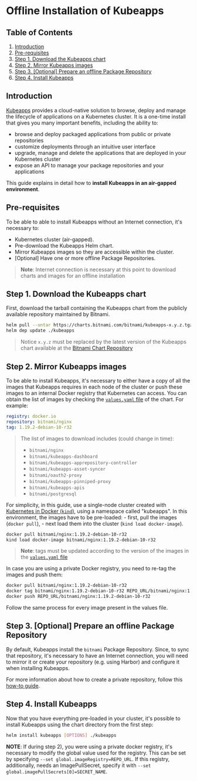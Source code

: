 # Offline Installation of Kubeapps

## Table of Contents

1. [Introduction](#introduction)
2. [Pre-requisites](#pre-requisites)
3. [Step 1. Download the Kubeapps chart](#step-1-download-the-kubeapps-chart)
4. [Step 2. Mirror Kubeapps images](#step-2-mirror-kubeapps-images)
5. [Step 3. [Optional] Prepare an offline Package Repository](#step-3-optional-prepare-an-offline-package-repository)
6. [Step 4. Install Kubeapps](#step-4-install-kubeapps)

## Introduction

[Kubeapps](https://kubeapps.dev/) provides a cloud-native solution to browse, deploy and manage the lifecycle of applications on a Kubernetes cluster. It is a one-time install that gives you many important benefits, including the ability to:

- browse and deploy packaged applications from public or private repositories
- customize deployments through an intuitive user interface
- upgrade, manage and delete the applications that are deployed in your Kubernetes cluster
- expose an API to manage your package repositories and your applications

This guide explains in detail how to **install Kubeapps in an air-gapped environment**.

## Pre-requisites

To be able to able to install Kubeapps without an Internet connection, it's necessary to:

- Kubernetes cluster (air-gapped).
- Pre-download the Kubeapps Helm chart.
- Mirror Kubeapps images so they are accessible within the cluster.
- [Optional] Have one or more offline Package Repositories.

> **Note**: Internet connection is necessary at this point to download charts and images for an offline installation

## Step 1. Download the Kubeapps chart

First, download the tarball containing the Kubeapps chart from the publicly available repository maintained by Bitnami.

```bash
helm pull --untar https://charts.bitnami.com/bitnami/kubeapps-x.y.z.tgz
helm dep update ./kubeapps
```

> Notice `x.y.z` must be replaced by the latest version of the Kubeapps chart available at the [Bitnami Chart Repository](https://github.com/bitnami/charts/blob/main/bitnami/kubeapps/Chart.yaml#L3)

## Step 2. Mirror Kubeapps images

To be able to install Kubeapps, it's necessary to either have a copy of all the images that Kubeapps requires in each node of the cluster or push these images to an internal Docker registry that Kubernetes can access. You can obtain the list of images by checking the [`values.yaml` file](https://github.com/bitnami/charts/blob/main/bitnami/kubeapps/values.yaml) of the chart. For example:

```yaml
registry: docker.io
repository: bitnami/nginx
tag: 1.19.2-debian-10-r32
```

> The list of images to download includes (could change in time):
>
> - `bitnami/nginx`
> - `bitnami/kubeapps-dashboard`
> - `bitnami/kubeapps-apprepository-controller`
> - `bitnami/kubeapps-asset-syncer`
> - `bitnami/oauth2-proxy`
> - `bitnami/kubeapps-pinniped-proxy`
> - `bitnami/kubeapps-apis`
> - `bitnami/postgresql`

For simplicity, in this guide, use a single-node cluster created with [Kubernetes in Docker (`kind`)](https://github.com/kubernetes-sigs/kind), using a namespace called "kubeapps". In this environment, the images have to be pre-loaded: - first, pull the images (`docker pull`), - next load them into the cluster (`kind load docker-image`).

```bash
docker pull bitnami/nginx:1.19.2-debian-10-r32
kind load docker-image bitnami/nginx:1.19.2-debian-10-r32
```

> **Note**: tags must be updated according to the version of the images in the [`values.yaml` file](https://github.com/bitnami/charts/blob/main/bitnami/kubeapps/values.yaml)

In case you are using a private Docker registry, you need to re-tag the images and push them:

```bash
docker pull bitnami/nginx:1.19.2-debian-10-r32
docker tag bitnami/nginx:1.19.2-debian-10-r32 REPO_URL/bitnami/nginx:1.19.2-debian-10-r32
docker push REPO_URL/bitnami/nginx:1.19.2-debian-10-r32
```

Follow the same process for every image present in the values file.

## Step 3. [Optional] Prepare an offline Package Repository

By default, Kubeapps install the `bitnami` Package Repository. Since, to sync that repository, it's necessary to have an Internet connection, you will need to mirror it or create your repository (e.g. using Harbor) and configure it when installing Kubeapps.

For more information about how to create a private repository, follow this [how-to guide](./private-app-repository.md).

## Step 4. Install Kubeapps

Now that you have everything pre-loaded in your cluster, it's possible to install Kubeapps using the chart directory from the first step:

```bash
helm install kubeapps [OPTIONS] ./kubeapps
```

**NOTE**: If during step 2), you were using a private docker registry, it's necessary to modify the global value used for the registry. This can be set by specifying `--set global.imageRegistry=REPO_URL`.
If this registry, additionally, needs an ImagePullSecret, specify it with `--set global.imagePullSecrets[0]=SECRET_NAME`.
